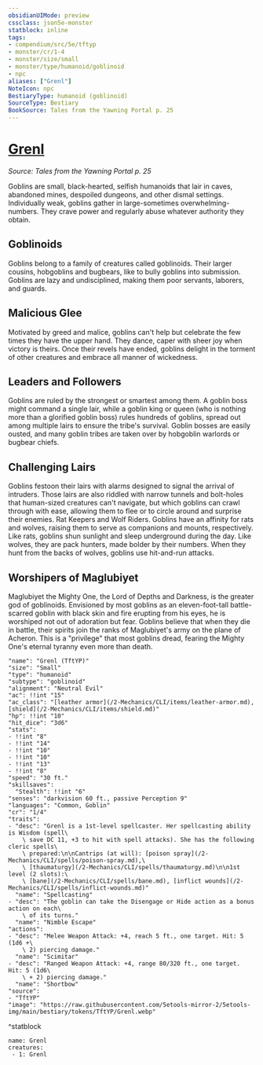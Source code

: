 ```yaml
---
obsidianUIMode: preview
cssclass: json5e-monster
statblock: inline
tags:
- compendium/src/5e/tftyp
- monster/cr/1-4
- monster/size/small
- monster/type/humanoid/goblinoid
- npc
aliases: ["Grenl"]
NoteIcon: npc
BestiaryType: humanoid (goblinoid)
SourceType: Bestiary
BookSource: Tales from the Yawning Portal p. 25
---
```

# [Grenl](2-Mechanics/CLI/bestiary/npc/grenl-tftyp.md)
*Source: Tales from the Yawning Portal p. 25*  

Goblins are small, black-hearted, selfish humanoids that lair in caves, abandoned mines, despoiled dungeons, and other dismal settings. Individually weak, goblins gather in large-sometimes overwhelming-numbers. They crave power and regularly abuse whatever authority they obtain.

## Goblinoids

Goblins belong to a family of creatures called goblinoids. Their larger cousins, hobgoblins and bugbears, like to bully goblins into submission. Goblins are lazy and undisciplined, making them poor servants, laborers, and guards.

## Malicious Glee

Motivated by greed and malice, goblins can't help but celebrate the few times they have the upper hand. They dance, caper with sheer joy when victory is theirs. Once their revels have ended, goblins delight in the torment of other creatures and embrace all manner of wickedness.

## Leaders and Followers

Goblins are ruled by the strongest or smartest among them. A goblin boss might command a single lair, while a goblin king or queen (who is nothing more than a glorified goblin boss) rules hundreds of goblins, spread out among multiple lairs to ensure the tribe's survival. Goblin bosses are easily ousted, and many goblin tribes are taken over by hobgoblin warlords or bugbear chiefs.

## Challenging Lairs

Goblins festoon their lairs with alarms designed to signal the arrival of intruders. Those lairs are also riddled with narrow tunnels and bolt-holes that human-sized creatures can't navigate, but which goblins can crawl through with ease, allowing them to flee or to circle around and surprise their enemies. Rat Keepers and Wolf Riders. Goblins have an affinity for rats and wolves, raising them to serve as companions and mounts, respectively. Like rats, goblins shun sunlight and sleep underground during the day. Like wolves, they are pack hunters, made bolder by their numbers. When they hunt from the backs of wolves, goblins use hit-and-run attacks.

## Worshipers of Maglubiyet

Maglubiyet the Mighty One, the Lord of Depths and Darkness, is the greater god of goblinoids. Envisioned by most goblins as an eleven-foot-tall battle-scarred goblin with black skin and fire erupting from his eyes, he is worshiped not out of adoration but fear. Goblins believe that when they die in battle, their spirits join the ranks of Maglubiyet's army on the plane of Acheron. This is a "privilege" that most goblins dread, fearing the Mighty One's eternal tyranny even more than death.

```statblock
"name": "Grenl (TftYP)"
"size": "Small"
"type": "humanoid"
"subtype": "goblinoid"
"alignment": "Neutral Evil"
"ac": !!int "15"
"ac_class": "[leather armor](/2-Mechanics/CLI/items/leather-armor.md), [shield](/2-Mechanics/CLI/items/shield.md)"
"hp": !!int "10"
"hit_dice": "3d6"
"stats":
- !!int "8"
- !!int "14"
- !!int "10"
- !!int "10"
- !!int "13"
- !!int "8"
"speed": "30 ft."
"skillsaves":
  "Stealth": !!int "6"
"senses": "darkvision 60 ft., passive Perception 9"
"languages": "Common, Goblin"
"cr": "1/4"
"traits":
- "desc": "Grenl is a 1st-level spellcaster. Her spellcasting ability is Wisdom (spell\
    \ save DC 11, +3 to hit with spell attacks). She has the following cleric spells\
    \ prepared:\n\nCantrips (at will): [poison spray](/2-Mechanics/CLI/spells/poison-spray.md),\
    \ [thaumaturgy](/2-Mechanics/CLI/spells/thaumaturgy.md)\n\n1st level (2 slots):\
    \ [bane](/2-Mechanics/CLI/spells/bane.md), [inflict wounds](/2-Mechanics/CLI/spells/inflict-wounds.md)"
  "name": "Spellcasting"
- "desc": "The goblin can take the Disengage or Hide action as a bonus action on each\
    \ of its turns."
  "name": "Nimble Escape"
"actions":
- "desc": "Melee Weapon Attack: +4, reach 5 ft., one target. Hit: 5 (1d6 +\
    \ 2) piercing damage."
  "name": "Scimitar"
- "desc": "Ranged Weapon Attack: +4, range 80/320 ft., one target. Hit: 5 (1d6\
    \ + 2) piercing damage."
  "name": "Shortbow"
"source":
- "TftYP"
"image": "https://raw.githubusercontent.com/5etools-mirror-2/5etools-img/main/bestiary/tokens/TftYP/Grenl.webp"
```
^statblock

```encounter-table
name: Grenl
creatures:
 - 1: Grenl
```